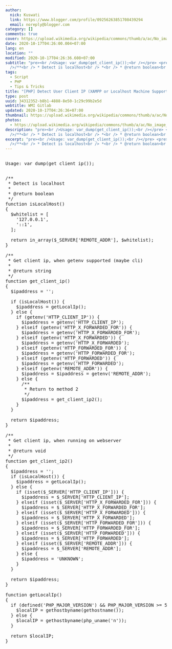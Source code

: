 ```yaml
---
author:
  nick: Kuswati
  link: https://www.blogger.com/profile/09256263851708439294
  email: noreply@blogger.com
category: []
comments: true
cover: https://upload.wikimedia.org/wikipedia/commons/thumb/a/ac/No_image_available.svg/2048px-No_image_available.svg.png
date: 2020-10-17T04:26:00.004+07:00
lang: en
location: ""
modified: 2020-10-17T04:26:36.608+07:00
subtitle: "pre><br />Usage: var_dump(get_client_ip());<br /></pre> <pre><br
  />/**<br /> * Detect is localhost<br /> *<br /> * @return boolean<br />"
tags:
  - Script
  - PHP
  - Tips & Tricks
title: "[PHP] Detect User Client IP (XAMPP or Localhost Machine Supported)"
type: post
uuid: 34312352-b8b1-4888-8e50-1c29c99b2e5d
webtitle: WMI Gitlab
updated: 2020-10-17T04:26:36+07:00
thumbnail: https://upload.wikimedia.org/wikipedia/commons/thumb/a/ac/No_image_available.svg/2048px-No_image_available.svg.png
photos:
  - https://upload.wikimedia.org/wikipedia/commons/thumb/a/ac/No_image_available.svg/2048px-No_image_available.svg.png
description: "pre><br />Usage: var_dump(get_client_ip());<br /></pre> <pre><br
  />/**<br /> * Detect is localhost<br /> *<br /> * @return boolean<br />"
excerpt: "pre><br />Usage: var_dump(get_client_ip());<br /></pre> <pre><br
  />/**<br /> * Detect is localhost<br /> *<br /> * @return boolean<br />"
---
```


<pre><br>Usage: var_dump(get_client_ip());<br></pre> <pre><br>/**<br> * Detect is localhost<br> *<br> * @return boolean<br> */<br>function isLocalHost()<br>{<br>  $whitelist = [<br>    '127.0.0.1',<br>    '::1',<br>  ];<br><br>  return in_array($_SERVER['REMOTE_ADDR'], $whitelist);<br>}<br><br>/**<br> * Get client ip, when getenv supported (maybe cli)<br> *<br> * @return string<br> */<br>function get_client_ip()<br>{<br>  $ipaddress = '';<br><br>  if (isLocalHost()) {<br>    $ipaddress = getLocalIp();<br>  } else {<br>    if (getenv('HTTP_CLIENT_IP')) {<br>      $ipaddress = getenv('HTTP_CLIENT_IP');<br>    } elseif (getenv('HTTP_X_FORWARDED_FOR')) {<br>      $ipaddress = getenv('HTTP_X_FORWARDED_FOR');<br>    } elseif (getenv('HTTP_X_FORWARDED')) {<br>      $ipaddress = getenv('HTTP_X_FORWARDED');<br>    } elseif (getenv('HTTP_FORWARDED_FOR')) {<br>      $ipaddress = getenv('HTTP_FORWARDED_FOR');<br>    } elseif (getenv('HTTP_FORWARDED')) {<br>      $ipaddress = getenv('HTTP_FORWARDED');<br>    } elseif (getenv('REMOTE_ADDR')) {<br>      $ipaddress = $ipaddress = getenv('REMOTE_ADDR');<br>    } else {<br>      /**<br>       * Return to method 2<br>       */<br>      $ipaddress = get_client_ip2();<br>    }<br>  }<br><br>  return $ipaddress;<br>}<br><br>/**<br> * Get client ip, when running on webserver<br> *<br> * @return void<br> */<br>function get_client_ip2()<br>{<br>  $ipaddress = '';<br>  if (isLocalHost()) {<br>    $ipaddress = getLocalIp();<br>  } else {<br>    if (isset($_SERVER['HTTP_CLIENT_IP'])) {<br>      $ipaddress = $_SERVER['HTTP_CLIENT_IP'];<br>    } elseif (isset($_SERVER['HTTP_X_FORWARDED_FOR'])) {<br>      $ipaddress = $_SERVER['HTTP_X_FORWARDED_FOR'];<br>    } elseif (isset($_SERVER['HTTP_X_FORWARDED'])) {<br>      $ipaddress = $_SERVER['HTTP_X_FORWARDED'];<br>    } elseif (isset($_SERVER['HTTP_FORWARDED_FOR'])) {<br>      $ipaddress = $_SERVER['HTTP_FORWARDED_FOR'];<br>    } elseif (isset($_SERVER['HTTP_FORWARDED'])) {<br>      $ipaddress = $_SERVER['HTTP_FORWARDED'];<br>    } elseif (isset($_SERVER['REMOTE_ADDR'])) {<br>      $ipaddress = $_SERVER['REMOTE_ADDR'];<br>    } else {<br>      $ipaddress = 'UNKNOWN';<br>    }<br>  }<br><br>  return $ipaddress;<br>}<br><br>function getLocalIp()<br>{<br>  if (defined('PHP_MAJOR_VERSION') &amp;&amp; PHP_MAJOR_VERSION &gt;= 5) {<br>    $localIP = gethostbyname(gethostname());<br>  } else {<br>    $localIP = gethostbyname(php_uname('n'));<br>  }<br><br>  return $localIP;<br>}<br></pre>